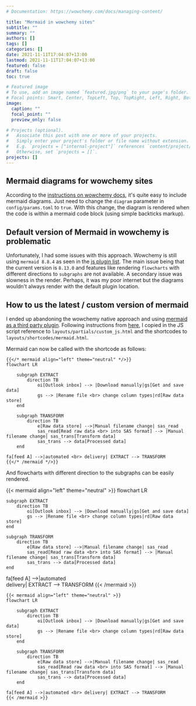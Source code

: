```yaml
---
# Documentation: https://wowchemy.com/docs/managing-content/

title: "Mermaid in wowchemy sites"
subtitle: ""
summary: ""
authors: []
tags: []
categories: []
date: 2021-11-11T17:04:07+13:00
lastmod: 2021-11-11T17:04:07+13:00
featured: false
draft: false
toc: true

# Featured image
# To use, add an image named `featured.jpg/png` to your page's folder.
# Focal points: Smart, Center, TopLeft, Top, TopRight, Left, Right, BottomLeft, Bottom, BottomRight.
image:
  caption: ""
  focal_point: ""
  preview_only: false

# Projects (optional).
#   Associate this post with one or more of your projects.
#   Simply enter your project's folder or file name without extension.
#   E.g. `projects = ["internal-project"]` references `content/project/deep-learning/index.md`.
#   Otherwise, set `projects = []`.
projects: []
---
```


## Mermaid diagrams for wowchemy sites
According to the [instructions on wowchemy docs](https://wowchemy.com/docs/content/writing-markdown-latex/#diagrams), it's quite easy to include mermaid diagrams. Just need to change the `diagram` parameter in `config/params.toml` to `true`. With this change, the diagram is rendered when the code is within a mermaid code block (using simple backticks markup). 


## Default version of Mermaid in wowchemy is problematic
Unfortunately, I had some issues with this approach. Wowchemy is still using `mermaid 8.8.4` as seen in the [js plugin list](https://github.com/wowchemy/wowchemy-hugo-themes/blob/0d97991430036417584e1c951bc58c434ccbf1a3/wowchemy/data/assets.toml#L59). The main issue being that the current version is `8.13.0` and features like rendering `flowcharts` with different directions to `subgraphs` are not available. A secondary issue was slowness in the render. Perhaps, it was my poor internet but the diagrams wouldn't always render with the default plugin location. 


## How to us the latest / custom version of mermaid
I ended up abandoning the wowchemy native approach and using [mermaid as a third party plugin](https://wowchemy.com/docs/hugo-tutorials/extending-wowchemy/#add-scripts-js). Following instructions from [here](https://skeptric.com/diagrams-in-hugo/#implementation), I copied in the JS script reference to `layouts/partials/custom_js.html` and the shortcodes to `layouts/shortcodes/mermaid.html`. 

Mermaid can now be called with the shortcode as follows:

```
{{</* mermaid align="left" theme="neutral" */>}}
flowchart LR
	
	subgraph EXTRACT
		direction TB
			oi[Outlook inbox] --> |Download manually|gs[Get and save data]
			gs --> |Rename file <br> change column types|rd[Raw data store]
	end
	
	subgraph TRANSFORM
		direction TB
            e[Raw data store] -->|Manual filename change| sas_read
			sas_read[Read raw data <br> into SAS format] --> |Manual filename change| sas_trans[Transform data]
			sas_trans --> data[Processed data]
	end

fa[feed A] -->|automated <br> delivery| EXTRACT --> TRANSFORM 
{{</* /mermaid */>}}
```

And flowcharts with different direction to the subgraphs can be easily rendered. 

{{< mermaid align="left" theme="neutral" >}}
flowchart LR
	
	subgraph EXTRACT
		direction TB
			oi[Outlook inbox] --> |Download manually|gs[Get and save data]
			gs --> |Rename file <br> change column types|rd[Raw data store]
	end
	
	subgraph TRANSFORM
		direction TB
            e[Raw data store] -->|Manual filename change| sas_read
			sas_read[Read raw data <br> into SAS format] --> |Manual filename change| sas_trans[Transform data]
			sas_trans --> data[Processed data]
	end

fa[feed A] -->|automated <br> delivery| EXTRACT --> TRANSFORM 
{{< /mermaid >}}


```mermaid
{{< mermaid align="left" theme="neutral" >}}
flowchart LR
	
	subgraph EXTRACT
		direction TB
			oi[Outlook inbox] --> |Download manually|gs[Get and save data]
			gs --> |Rename file <br> change column types|rd[Raw data store]
	end
	
	subgraph TRANSFORM
		direction TB
            e[Raw data store] -->|Manual filename change| sas_read
			sas_read[Read raw data <br> into SAS format] --> |Manual filename change| sas_trans[Transform data]
			sas_trans --> data[Processed data]
	end

fa[feed A] -->|automated <br> delivery| EXTRACT --> TRANSFORM 
{{< /mermaid >}}
```